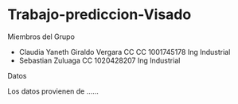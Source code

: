 # Trabajo-prediccion-Visado

Miembros del Grupo
  - Claudia Yaneth Giraldo Vergara CC CC 1001745178 Ing Industrial
  - Sebastian Zuluaga CC 1020428207 Ing Industrial
  
Datos

Los datos provienen de ......
